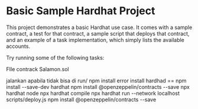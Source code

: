 # Basic Sample Hardhat Project

This project demonstrates a basic Hardhat use case. It comes with a sample contract, a test for that contract, a sample script that deploys that contract, and an example of a task implementation, which simply lists the available accounts.

Try running some of the following tasks:

FIle contrack Salamon.sol

jalankan apabila tidak bisa di run/ npm install error
install hardhad == npm install --save-dev hardhat
npm install @openzeppelin/contracts --save
npx hardhat node
npx hardhat compile
npx hardhat run --network localhost scripts/deploy.js
npm install @openzeppelin/contracts --save
